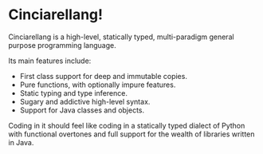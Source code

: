 # Cinciarellang!

Cinciarellang is a high-level, statically typed, multi-paradigm general purpose programming language.

Its main features include:

* First class support for deep and immutable copies.
* Pure functions, with optionally impure features.
* Static typing and type inference.
* Sugary and addictive high-level syntax.
* Support for Java classes and objects.

Coding in it should feel like coding in a statically typed dialect of Python with functional overtones and full support for the wealth of libraries written in Java.



